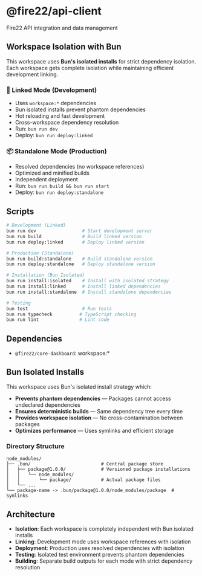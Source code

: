 # @fire22/api-client

Fire22 API integration and data management

## Workspace Isolation with Bun

This workspace uses **Bun's isolated installs** for strict dependency isolation. Each workspace gets complete isolation while maintaining efficient development linking.

### 🔗 Linked Mode (Development)
- Uses `workspace:*` dependencies
- Bun isolated installs prevent phantom dependencies
- Hot reloading and fast development
- Cross-workspace dependency resolution
- Run: `bun run dev`
- Deploy: `bun run deploy:linked`

### 📦 Standalone Mode (Production)
- Resolved dependencies (no workspace references)
- Optimized and minified builds
- Independent deployment
- Run: `bun run build && bun run start`
- Deploy: `bun run deploy:standalone`

## Scripts

```bash
# Development (Linked)
bun run dev                 # Start development server
bun run build               # Build linked version
bun run deploy:linked       # Deploy linked version

# Production (Standalone)
bun run build:standalone    # Build standalone version
bun run deploy:standalone   # Deploy standalone version

# Installation (Bun Isolated)
bun run install:isolated    # Install with isolated strategy
bun run install:linked      # Install linked dependencies
bun run install:standalone  # Install standalone dependencies

# Testing
bun test                    # Run tests
bun run typecheck          # TypeScript checking
bun run lint               # Lint code
```

## Dependencies

- `@fire22/core-dashboard`: workspace:*

## Bun Isolated Installs

This workspace uses Bun's isolated install strategy which:

- **Prevents phantom dependencies** — Packages cannot access undeclared dependencies
- **Ensures deterministic builds** — Same dependency tree every time
- **Provides workspace isolation** — No cross-contamination between packages
- **Optimizes performance** — Uses symlinks and efficient storage

### Directory Structure

```
node_modules/
├── .bun/                          # Central package store
│   ├── package@1.0.0/             # Versioned package installations
│   │   └── node_modules/
│   │       └── package/           # Actual package files
│   └── ...
└── package-name -> .bun/package@1.0.0/node_modules/package  # Symlinks
```

## Architecture

- **Isolation**: Each workspace is completely independent with Bun isolated installs
- **Linking**: Development mode uses workspace references with isolation
- **Deployment**: Production uses resolved dependencies with isolation
- **Testing**: Isolated test environment prevents phantom dependencies
- **Building**: Separate build outputs for each mode with strict dependency resolution
